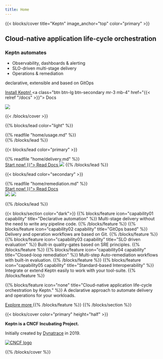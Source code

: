```yaml
---
title: Home
---
```




{{< blocks/cover title="Keptn" image_anchor="top"  color="primary" >}}
<div class="mx-auto">

<div>

## Cloud-native application life-cycle orchestration

</div>
<div style="text-align: left">

### Keptn automates

- Observability, dashboards & alerting
- SLO-driven multi-stage delivery 
- Operations & remediation

declarative, extensible and based on GitOps

<a class="btn btn-lg mr-3 mb-4 -bg-green -text-white"
    href="https://keptn.sh/docs/quickstart/">
    Install Keptn!<i class="fas fa-arrow-alt-circle-right ml-2"></i>
</a>
 <a class="btn btn-lg btn-secondary mr-3 mb-4" href="{{< relref "/docs" >}}">
  Docs <i class="fas fa-arrow-alt-circle-right ml-2"></i>
 </a>
</div>
</div>
<picture>
    <source media="(min-width: 768px)" srcset="/images/home/hero/graphic-hero.svg">
    <img src="/images/home/hero/graphic-hero-XS.svg">
</picture>


{{< /blocks/cover >}}

{{% blocks/lead color="light" %}}

<div>
{{% readfile "home/usage.md" %}}
</div>
{{% /blocks/lead %}}

{{< blocks/lead color="primary" >}}
<div>
{{% readfile "home/delivery.md" %}}
</div>
<a class="btn btn-lg mr-3 mb-4 -bg-green -text-white" href="https://keptn.sh/docs/quickstart/">
    Start now!
</a>
 <a class="btn btn-lg btn-secondary mr-3 mb-4" href="{{< relref "/docs" >}}">
  Read Docs <i class="fas fa-arrow-alt-circle-right ml-2"></i>
 </a>
<picture width="100%">
    <source media="(min-width: 768px)" srcset="/images/home/use-cases/graphic-use-case-02.svg">
    <source media="(min-width: 576px)" srcset="/images/home/use-cases/graphic-use-case-02-S.svg">
    <img src="/images/home/use-cases/graphic-use-case-02-XS.svg">
</picture>
{{% /blocks/lead %}}

{{< blocks/lead color="secondary" >}}
<div>
{{% readfile "home/remediation.md" %}}
</div>

<a class="btn btn-lg mr-3 mb-4 -bg-green -text-white" href="https://keptn.sh/docs/quickstart/">
    Start now!
</a>
 <a class="btn btn-lg btn-secondary mr-3 mb-4" href="{{< relref "/docs" >}}">
  Read Docs <i class="fas fa-arrow-alt-circle-right ml-2"></i>
 </a>
<div >
    <div class="d-inline-flex flex-wrap" >
    <picture>
        <source media="(min-width: 768px)" srcset="/images/home/use-cases/graphic-use-case-03a.svg">
        <img  style="max-width: 500px" src="/images/home/use-cases/graphic-use-case-03-XS.svg">
    </picture>
    <picture class=".flex-shrink-1" >
        <img style="max-width: 500px" src="/images/home/use-cases/graphic-use-case-03b.svg">
    </picture>
    </div>
</div>

{{% /blocks/lead %}}

{{< blocks/section color="dark">}}
{{% blocks/feature icon="capability01 capability" title="Declarative automation" %}}
Multi-stage delivery without the need to write any pipeline code.
{{% /blocks/feature %}}
{{% blocks/feature icon="capability02 capability" title="GitOps based" %}}
Delivery and operation workflows are based on Git.
{{% /blocks/feature %}}
{{% blocks/feature icon="capability03 capability" title="SLO driven evaluation" %}}
Built-in quality-gates based on SRE principles.
{{% /blocks/feature %}}
{{% blocks/feature icon="capability04 capability" title="Closed-loop remediation" %}}
Multi-step Auto-remediation workflows with built-in evaluation.
{{% /blocks/feature %}}
{{% blocks/feature icon="capability05 capability" title="Standard-based Interoperability" %}}
Integrate or extend Keptn easily to work with your tool-suite.
{{% /blocks/feature %}}

{{% blocks/feature icon="none" title="Cloud-native application life-cycle orchestration by Keptn." %}}
A declarative approach to automate delivery and operations for your workloads.

<a class="btn btn-lg mr-3 mb-4 -bg-green -text-white" href="/why-keptn/">
    Explore more
</a>
{{% /blocks/feature %}}
{{% /blocks/section %}}


{{< blocks/cover color="primary" height="half" >}}



**Keptn is a CNCF Incubating Project.**

Initially created by [Dynatrace](https://dynatrace.com) in 2019.

<a href="https://cncf.io" target="_blank" rel="noopener" class="external-link"><img src="/images/home/cloud-native-computing.svg" alt="CNCF logo"></a>

{{% /blocks/cover %}}